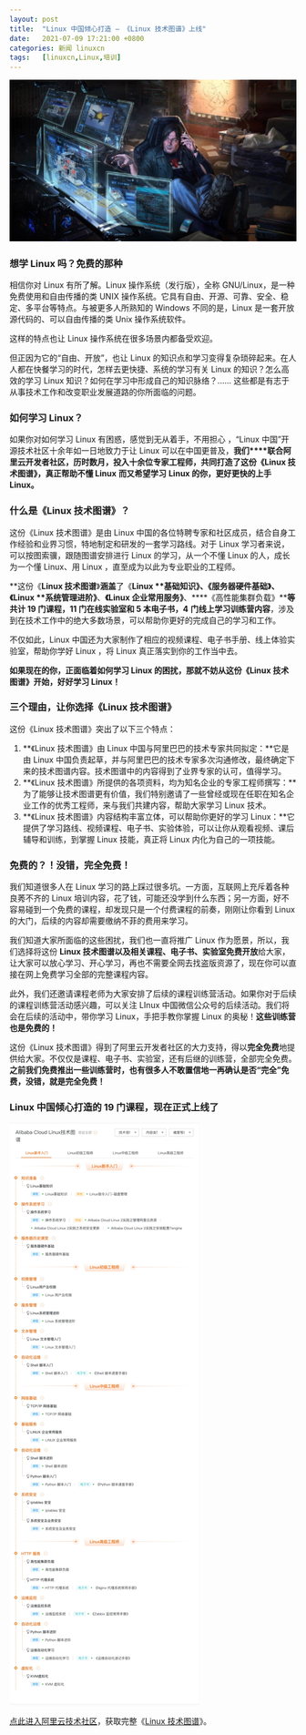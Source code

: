 ```yaml
---
layout: post
title:	"Linux 中国倾心打造 — 《Linux 技术图谱》上线"
date:	2021-07-09 17:21:00 +0800 
categories:	新闻 linuxcn 
tags:	[linuxcn,Linux,培训]
---
```



![](/Asserts/Images/album/202107/09/171925x6oh3hmywluw44m1.jpg)


### 想学 Linux 吗？免费的那种


相信你对 Linux 有所了解。Linux 操作系统（发行版），全称 GNU/Linux，是一种免费使用和自由传播的类 UNIX 操作系统。它具有自由、开源、可靠、安全、稳定、多平台等特点。与被更多人所熟知的 Windows 不同的是，Linux 是一套开放源代码的、可以自由传播的类 Unix 操作系统软件。


这样的特点也让 Linux 操作系统在很多场景内都备受欢迎。


但正因为它的“自由、开放”，也让 Linux 的知识点和学习变得复杂琐碎起来。在人人都在快餐学习的时代，怎样去更快捷、系统的学习有关 Linux 的知识？怎么高效的学习 Linux 知识？如何在学习中形成自己的知识脉络？...... 这些都是有志于从事技术工作和改变职业发展道路的你所面临的问题。


### 如何学习 Linux？


如果你对如何学习 Linux 有困惑，感觉到无从着手，不用担心 ，“Linux 中国”开源技术社区十余年如一日地致力于让 Linux 可以在中国更普及，**我们****联合阿里云开发者社区，历时数月，****投入十余位专家工程师，****共同打造了****这份《****Linux 技术图谱****》****，****真正****帮助不懂 Linux** **而又希望学习** **Linux 的你，更好更快的上手 Linux。**


### 什么是《Linux 技术图谱》？


这份《Linux 技术图谱》是由 Linux 中国的各位特聘专家和社区成员，结合自身工作经验和业界习惯，特地制定和研发的一套学习路线。对于 Linux 学习者来说，可以按图索骥，跟随图谱安排进行 Linux 的学习，从一个不懂 Linux 的人，成长为一个懂 Linux、用 Linux ，直至成为以此为专业职业的工程师。


**这份《****Linux 技术图谱****》****涵盖****了《****Linux** **基础知识》****、****《服务器硬件基础》****、****《****Linux** **系统管理进阶》****、****《****Linux 企业****常用服务》****、****《高性能集群负载》****等共计 19 门课程，11 门在线实验室和 5 本电子书，4** **门线上学习训练营内容**，涉及到在技术工作中的绝大多数场景，可以帮助你更好的完成自己的学习和工作。


不仅如此，Linux 中国还为大家制作了相应的视频课程、电子书手册、线上体验实验室，帮助你学好 Linux ，将 Linux 真正落实到你的工作当中去。


**如果现在的你，正面临着如何学习 Linux 的困扰，那就不妨从这份《Linux 技术图谱》开始，好好学习 Linux！**


### 三个理由，让你选择《Linux 技术图谱》


这份《Linux 技术图谱》突出了以下三个特点：


1. **《Linux 技术图谱》由 Linux 中国与阿里巴巴的技术专家共同拟定：**它是由 Linux 中国负责起草，并与阿里巴巴的技术专家多次沟通修改，最终确定下来的技术图谱内容。技术图谱中的内容得到了业界专家的认可，值得学习。
2. **《Linux 技术图谱》所提供的各项资料，均为知名企业的专家工程师撰写：**为了能够让技术图谱更有价值，我们特别邀请了一些曾经或现在任职在知名企业工作的优秀工程师，来与我们共建内容，帮助大家学习 Linux 技术。
3. **《Linux 技术图谱》内容结构丰富立体，可以帮助你更好的学习 Linux：**它提供了学习路线、视频课程、电子书、实验体验，可以让你从观看视频、课后辅导和训练，到掌握 Linux 技能，真正将 Linux 内化为自己的一项技能。


### 免费的？！没错，完全免费！


我们知道很多人在 Linux 学习的路上踩过很多坑。一方面，互联网上充斥着各种良莠不齐的 Linux 培训内容，花了钱，可能还没学到什么东西；另一方面，好不容易碰到一个免费的课程，却发现只是一个付费课程的前奏，刚刚让你看到 Linux 的大门，后续的内容却需要缴纳不菲的费用来学习。


我们知道大家所面临的这些困扰，我们也一直将推广 Linux 作为愿景，所以，我们选择将这份 **Linux 技术图谱以及相关课程、****电子书、实验室****免费开放**给大家，让大家可以放心学习、开心学习，再也不需要全网去找盗版资源了，现在你可以直接在网上免费学习全部的完整课程内容。


此外，我们还邀请课程老师为大家安排了后续的课程训练营活动。如果你对于后续的课程训练营活动感兴趣，可以关注 LInux 中国微信公众号的后续活动。我们将会在后续的活动中，带你学习 Linux，手把手教你掌握 Linux 的奥秘！**这些训练营也是免费的！**


这份《Linux 技术图谱》得到了阿里云开发者社区的大力支持，得以**完全免费**地提供给大家。不仅仅是课程、电子书、实验室，还有后继的训练营，全部完全免费。**之前我们免费推出一些训练营时，也有很多人不敢置信地一再确认是否“完全”免费，没错，就是完全免费！**


### Linux 中国倾心打造的 19 门课程，现在正式上线了


![](/Asserts/Images/album/202107/09/172037jpvy3w22q3srzcr9.jpg)


[点此进入阿里云技术社区](https://click.aliyun.com/m/1000280751/)，获取完整《[Linux 技术图谱](https://click.aliyun.com/m/1000280751/)》。
